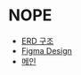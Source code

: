 # NOPE

- [ERD 구조](https://www.erdcloud.com/d/WoRdxzJrXMmRPRsM9)
- [Figma Design](https://www.figma.com/file/CSyn19MDrtKQZVuK16gMuL/NOPE?node-id=16%3A497)
- [메인](https://nopedev.netlify.app)
